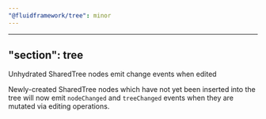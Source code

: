 ```yaml
---
"@fluidframework/tree": minor
---
```

---
"section": tree
---

Unhydrated SharedTree nodes emit change events when edited

Newly-created SharedTree nodes which have not yet been inserted into the tree will now emit `nodeChanged` and `treeChanged` events when they are mutated via editing operations.
